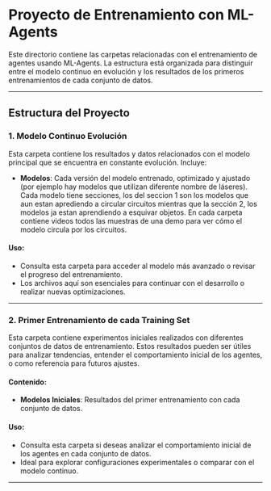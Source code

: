 # Proyecto de Entrenamiento con ML-Agents

Este directorio contiene las carpetas relacionadas con el entrenamiento de agentes usando ML-Agents. 
La estructura está organizada para distinguir entre el modelo continuo en evolución y los resultados de los primeros entrenamientos de cada conjunto de datos.

---

## Estructura del Proyecto

### 1. **Modelo Continuo Evolución**
Esta carpeta contiene los resultados y datos relacionados con el modelo principal que se encuentra en constante evolución. Incluye:
- **Modelos**: Cada versión del modelo entrenado, optimizado y ajustado (por ejemplo hay modelos que utilizan diferente nombre de láseres).
Cada modelo tiene secciones, los del seccion 1 son los modelos que aun estan aprediendo a circular circuitos mientras que la sección 2, los
modelos ja estan aprendiendo a esquivar objetos.
En cada carpeta contiene videos todos las muestras de una demo para ver cómo el modelo circula por los circuitos.

#### Uso:
- Consulta esta carpeta para acceder al modelo más avanzado o revisar el progreso del entrenamiento.
- Los archivos aquí son esenciales para continuar con el desarrollo o realizar nuevas optimizaciones.
---

### 2. **Primer Entrenamiento de cada Training Set**

Esta carpeta contiene experimentos iniciales realizados con diferentes conjuntos de datos de entrenamiento. 
Estos resultados pueden ser útiles para analizar tendencias, entender el comportamiento inicial de los agentes, o como referencia para futuros ajustes.

#### Contenido:
- **Modelos Iniciales**: Resultados del primer entrenamiento con cada conjunto de datos.

#### Uso:
- Consulta esta carpeta si deseas analizar el comportamiento inicial de los agentes en cada conjunto de datos.
- Ideal para explorar configuraciones experimentales o comparar con el modelo continuo.

---


